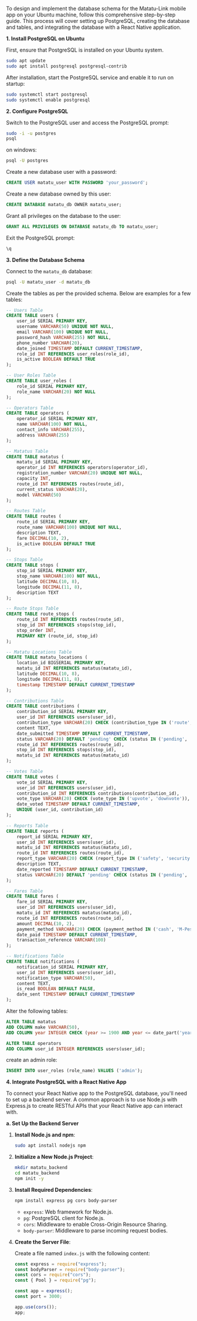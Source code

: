 To design and implement the database schema for the Matatu-Link mobile app on your Ubuntu machine, follow this comprehensive step-by-step guide. This process will cover setting up PostgreSQL, creating the database and tables, and integrating the database with a React Native application.

**1. Install PostgreSQL on Ubuntu**

First, ensure that PostgreSQL is installed on your Ubuntu system.

```bash
sudo apt update
sudo apt install postgresql postgresql-contrib
```

After installation, start the PostgreSQL service and enable it to run on startup:

```bash
sudo systemctl start postgresql
sudo systemctl enable postgresql
```

**2. Configure PostgreSQL**

Switch to the PostgreSQL user and access the PostgreSQL prompt:

```bash
sudo -i -u postgres
psql
```

on windows:

```bash
psql -U postgres
```

Create a new database user with a password:

```sql
CREATE USER matatu_user WITH PASSWORD 'your_password';
```

Create a new database owned by this user:

```sql
CREATE DATABASE matatu_db OWNER matatu_user;
```

Grant all privileges on the database to the user:

```sql
GRANT ALL PRIVILEGES ON DATABASE matatu_db TO matatu_user;
```

Exit the PostgreSQL prompt:

```sql
\q
```

**3. Define the Database Schema**

Connect to the `matatu_db` database:

```bash
psql -U matatu_user -d matatu_db
```

Create the tables as per the provided schema. Below are examples for a few tables:

```sql
-- Users Table
CREATE TABLE users (
    user_id SERIAL PRIMARY KEY,
    username VARCHAR(50) UNIQUE NOT NULL,
    email VARCHAR(100) UNIQUE NOT NULL,
    password_hash VARCHAR(255) NOT NULL,
    phone_number VARCHAR(20),
    date_joined TIMESTAMP DEFAULT CURRENT_TIMESTAMP,
    role_id INT REFERENCES user_roles(role_id),
    is_active BOOLEAN DEFAULT TRUE
);

-- User Roles Table
CREATE TABLE user_roles (
    role_id SERIAL PRIMARY KEY,
    role_name VARCHAR(20) NOT NULL
);

-- Operators Table
CREATE TABLE operators (
    operator_id SERIAL PRIMARY KEY,
    name VARCHAR(100) NOT NULL,
    contact_info VARCHAR(255),
    address VARCHAR(255)
);

-- Matatus Table
CREATE TABLE matatus (
    matatu_id SERIAL PRIMARY KEY,
    operator_id INT REFERENCES operators(operator_id),
    registration_number VARCHAR(20) UNIQUE NOT NULL,
    capacity INT,
    route_id INT REFERENCES routes(route_id),
    current_status VARCHAR(20),
    model VARCHAR(50)
);

-- Routes Table
CREATE TABLE routes (
    route_id SERIAL PRIMARY KEY,
    route_name VARCHAR(100) UNIQUE NOT NULL,
    description TEXT,
    fare DECIMAL(10, 2),
    is_active BOOLEAN DEFAULT TRUE
);

-- Stops Table
CREATE TABLE stops (
    stop_id SERIAL PRIMARY KEY,
    stop_name VARCHAR(100) NOT NULL,
    latitude DECIMAL(10, 8),
    longitude DECIMAL(11, 8),
    description TEXT
);

-- Route Stops Table
CREATE TABLE route_stops (
    route_id INT REFERENCES routes(route_id),
    stop_id INT REFERENCES stops(stop_id),
    stop_order INT,
    PRIMARY KEY (route_id, stop_id)
);

-- Matatu Locations Table
CREATE TABLE matatu_locations (
    location_id BIGSERIAL PRIMARY KEY,
    matatu_id INT REFERENCES matatus(matatu_id),
    latitude DECIMAL(10, 8),
    longitude DECIMAL(11, 8),
    timestamp TIMESTAMP DEFAULT CURRENT_TIMESTAMP
);

-- Contributions Table
CREATE TABLE contributions (
    contribution_id SERIAL PRIMARY KEY,
    user_id INT REFERENCES users(user_id),
    contribution_type VARCHAR(20) CHECK (contribution_type IN ('route', 'stop', 'matatu')),
    content TEXT,
    date_submitted TIMESTAMP DEFAULT CURRENT_TIMESTAMP,
    status VARCHAR(20) DEFAULT 'pending' CHECK (status IN ('pending', 'approved', 'rejected')),
    route_id INT REFERENCES routes(route_id),
    stop_id INT REFERENCES stops(stop_id),
    matatu_id INT REFERENCES matatus(matatu_id)
);

-- Votes Table
CREATE TABLE votes (
    vote_id SERIAL PRIMARY KEY,
    user_id INT REFERENCES users(user_id),
    contribution_id INT REFERENCES contributions(contribution_id),
    vote_type VARCHAR(20) CHECK (vote_type IN ('upvote', 'downvote')),
    date_voted TIMESTAMP DEFAULT CURRENT_TIMESTAMP,
    UNIQUE (user_id, contribution_id)
);

-- Reports Table
CREATE TABLE reports (
    report_id SERIAL PRIMARY KEY,
    user_id INT REFERENCES users(user_id),
    matatu_id INT REFERENCES matatus(matatu_id),
    route_id INT REFERENCES routes(route_id),
    report_type VARCHAR(20) CHECK (report_type IN ('safety', 'security', 'other')),
    description TEXT,
    date_reported TIMESTAMP DEFAULT CURRENT_TIMESTAMP,
    status VARCHAR(20) DEFAULT 'pending' CHECK (status IN ('pending', 'reviewed', 'resolved'))
);

-- Fares Table
CREATE TABLE fares (
    fare_id SERIAL PRIMARY KEY,
    user_id INT REFERENCES users(user_id),
    matatu_id INT REFERENCES matatus(matatu_id),
    route_id INT REFERENCES routes(route_id),
    amount DECIMAL(10, 2),
    payment_method VARCHAR(20) CHECK (payment_method IN ('cash', 'M-Pesa', 'card')),
    date_paid TIMESTAMP DEFAULT CURRENT_TIMESTAMP,
    transaction_reference VARCHAR(100)
);

-- Notifications Table
CREATE TABLE notifications (
    notification_id SERIAL PRIMARY KEY,
    user_id INT REFERENCES users(user_id),
    notification_type VARCHAR(50),
    content TEXT,
    is_read BOOLEAN DEFAULT FALSE,
    date_sent TIMESTAMP DEFAULT CURRENT_TIMESTAMP
);
```

Alter the following tables:

```sql
ALTER TABLE matatus
ADD COLUMN make VARCHAR(50),
ADD COLUMN year INTEGER CHECK (year >= 1900 AND year <= date_part('year', CURRENT_DATE));

ALTER TABLE operators
ADD COLUMN user_id INTEGER REFERENCES users(user_id);
```

create an admin role:

```sql
INSERT INTO user_roles (role_name) VALUES ('admin');
```

**4. Integrate PostgreSQL with a React Native App**

To connect your React Native app to the PostgreSQL database, you'll need to set up a backend server. A common approach is to use Node.js with Express.js to create RESTful APIs that your React Native app can interact with.

**a. Set Up the Backend Server**

1. **Install Node.js and npm**:

   ```bash
   sudo apt install nodejs npm
   ```

2. **Initialize a New Node.js Project**:

   ```bash
   mkdir matatu_backend
   cd matatu_backend
   npm init -y
   ```

3. **Install Required Dependencies**:

   ```bash
   npm install express pg cors body-parser
   ```

   - `express`: Web framework for Node.js.
   - `pg`: PostgreSQL client for Node.js.
   - `cors`: Middleware to enable Cross-Origin Resource Sharing.
   - `body-parser`: Middleware to parse incoming request bodies.

4. **Create the Server File**:

   Create a file named `index.js` with the following content:

   ```javascript
   const express = require("express");
   const bodyParser = require("body-parser");
   const cors = require("cors");
   const { Pool } = require("pg");

   const app = express();
   const port = 3000;

   app.use(cors());
   app;
   ```
